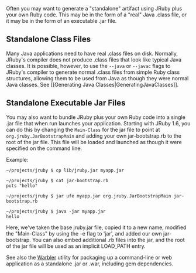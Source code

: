 Often you may want to generate a "standalone" artifact using JRuby plus your own Ruby code. This may be in the form of a "real" Java .class file, or it may be in the form of an executable .jar file.

Standalone Class Files
----------------------

Many Java applications need to have real .class files on disk. Normally, JRuby's compiler does not produce .class files that look like typical Java classes. It is possible, however, to use the `--java` or `--javac` flags to JRuby's compiler to generate normal .class files from simple Ruby class structures, allowing them to be used from Java as though they were normal Java classes. See [[Generating Java Classes|GeneratingJavaClasses]].

Standalone Executable Jar Files
-------------------------------

You may also want to bundle JRuby plus your own Ruby code  into a single .jar file that when run launches your application. Starting with JRuby 1.6, you can do this by changing the `Main-Class` for the jar file to point at `org.jruby.JarBootstrapMain` and adding your own jar-bootstrap.rb to the root of the jar file. This file will be loaded and launched as though it were specified on the command line.

Example:

    ~/projects/jruby $ cp lib/jruby.jar myapp.jar
    
    ~/projects/jruby $ cat jar-bootstrap.rb
    puts "hello"
    
    ~/projects/jruby $ jar ufe myapp.jar org.jruby.JarBootstrapMain jar-bootstrap.rb
    
    ~/projects/jruby $ java -jar myapp.jar
    hello

Here, we've taken the base jruby.jar file, copied it to a new name, modified the "Main-Class" by using the -e flag to 'jar', and added our own jar-bootstrap. You can also embed additional .rb files into the jar, and the root of the jar file will be used as an implicit LOAD_PATH entry.

See also the [Warbler](https://github.com/nicksieger/warbler) utility for packaging up a command-line or web application as a standalone .jar or .war, including gem dependencies. 
